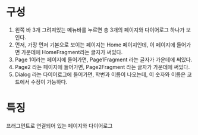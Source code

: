 # 구성
1. 왼쪽 바 3개 그려져있는 메뉴바를 누르면 총 3개의 페이지와 다이어로그 하나가 보인다.
2. 먼저, 가장 먼저 기본으로 보이는 페이지는 Home 페이지인데, 이 페이지에 들어가면 가운데에 HomeFragment라는 글자가 써있다.
3. Page 1이라는 페이지에 들어가면, Page1Fragment 라는 글자가 가운데에 써있다.
4. Page2 라는 페이지에 들어가면, Page2Fragment 라는 글자가 가운데에 써있다.
5. Dialog 라는 다이어로그에 들어가면, 학번과 이름이 나오는데, 이 숫자와 이름은 코드에서 수정이 가능하다.

# 특징
프래그먼트로 연결되어 있는 페이지와 다이어로그
